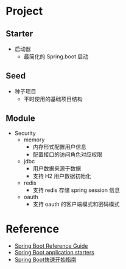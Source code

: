 

# Project
## Starter
- 启动器
    - 最简化的 Spring.boot 启动


## Seed
- 种子项目
	- 平时使用的基础项目结构    

## Module
- Security
	- memory
		- 内存形式配置用户信息
		- 配置接口的访问角色对应权限
	- jdbc
		- 用户数据来源于数据
		- 支持 H2 用户数据初始化
	- redis
		- 支持 redis 存储 spring session 信息
	- oauth
		- 支持 oauth 的客户端模式和密码模式


# Reference
- [Spring Boot Reference Guide](https://docs.spring.io/spring-boot/docs/current/reference/htmlsingle/)    
- [Spring Boot application starters](https://docs.spring.io/spring-boot/docs/current/reference/htmlsingle/#using-boot-starter)    
- [Spring Boot快速开始指南](https://jimmysong.io/posts/spring-boot-quick-start-guide/)    